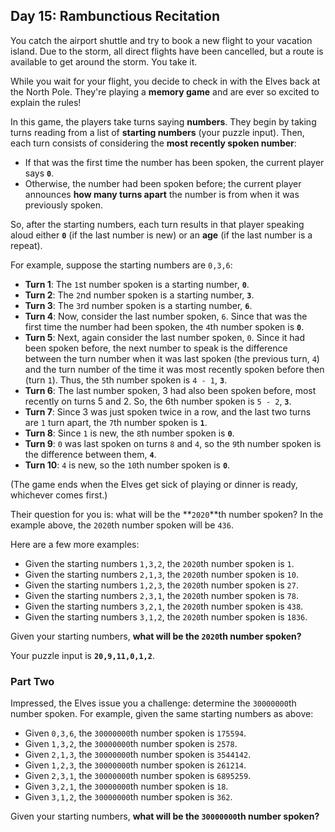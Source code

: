 ## Day 15: Rambunctious Recitation
You catch the airport shuttle and try to book a new flight to your vacation island.
Due to the storm, all direct flights have been cancelled, but a route is available to get around the storm.
You take it.

While you wait for your flight, you decide to check in with the Elves back at the North Pole.
They're playing a **memory game** and are ever so excited to explain the rules!

In this game, the players take turns saying **numbers**.
They begin by taking turns reading from a list of **starting numbers** (your puzzle input).
Then, each turn consists of considering the **most recently spoken number**:
* If that was the first time the number has been spoken, the current player says **`0`**.
* Otherwise, the number had been spoken before;
  the current player announces **how many turns apart** the number is from when it was previously spoken.

So, after the starting numbers, each turn results in that player speaking aloud either
**`0`** (if the last number is new)
or an **age** (if the last number is a repeat).

For example, suppose the starting numbers are `0,3,6`:
* **Turn 1**: The `1`st number spoken is a starting number, **`0`**.
* **Turn 2**: The `2`nd number spoken is a starting number, **`3`**.
* **Turn 3**: The `3`rd number spoken is a starting number, **`6`**.
* **Turn 4**: Now, consider the last number spoken, `6`.
  Since that was the first time the number had been spoken, the `4`th number spoken is **`0`**.
* **Turn 5**: Next, again consider the last number spoken, `0`.
  Since it had been spoken before,
  the next number to speak is the difference between the turn number when it was last spoken (the previous turn, `4`)
  and the turn number of the time it was most recently spoken before then (turn `1`).
  Thus, the `5`th number spoken is `4 - 1`, **`3`**.
* **Turn 6**: The last number spoken, 3 had also been spoken before, most recently on turns 5 and 2.
  So, the 6th number spoken is `5 - 2`, **`3`**.
* **Turn 7**: Since 3 was just spoken twice in a row, and the last two turns are `1` turn apart,
  the `7`th number spoken is **`1`**.
* **Turn 8**: Since `1` is new, the `8`th number spoken is **`0`**.
* **Turn 9**: `0` was last spoken on turns `8` and `4`,
  so the `9`th number spoken is the difference between them, **`4`**.
* **Turn 10**: `4` is new, so the `10`th number spoken is **`0`**.

(The game ends when the Elves get sick of playing or dinner is ready, whichever comes first.)

Their question for you is: what will be the **`2020`**th number spoken?
In the example above, the `2020`th number spoken will be `436`.

Here are a few more examples:
* Given the starting numbers `1,3,2`, the `2020`th number spoken is `1`.
* Given the starting numbers `2,1,3`, the `2020`th number spoken is `10`.
* Given the starting numbers `1,2,3`, the `2020`th number spoken is `27`.
* Given the starting numbers `2,3,1`, the `2020`th number spoken is `78`.
* Given the starting numbers `3,2,1`, the `2020`th number spoken is `438`.
* Given the starting numbers `3,1,2`, the `2020`th number spoken is `1836`.

Given your starting numbers, **what will be the `2020`th number spoken?**

Your puzzle input is **`20,9,11,0,1,2`**.


### Part Two
Impressed, the Elves issue you a challenge:
determine the `30000000`th number spoken.
For example, given the same starting numbers as above:
* Given `0,3,6`, the `30000000`th number spoken is `175594`.
* Given `1,3,2`, the `30000000`th number spoken is `2578`.
* Given `2,1,3`, the `30000000`th number spoken is `3544142`.
* Given `1,2,3`, the `30000000`th number spoken is `261214`.
* Given `2,3,1`, the `30000000`th number spoken is `6895259`.
* Given `3,2,1`, the `30000000`th number spoken is `18`.
* Given `3,1,2`, the `30000000`th number spoken is `362`.

Given your starting numbers, **what will be the `30000000`th number spoken?**